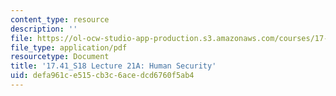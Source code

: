 ```yaml
---
content_type: resource
description: ''
file: https://ol-ocw-studio-app-production.s3.amazonaws.com/courses/17-41-introduction-to-international-relations-spring-2018/defa961ce515cb3c6acedcd6760f5ab4_MIT17_41S18_lec21a.pdf
file_type: application/pdf
resourcetype: Document
title: '17.41_S18 Lecture 21A: Human Security'
uid: defa961c-e515-cb3c-6ace-dcd6760f5ab4
---
```

